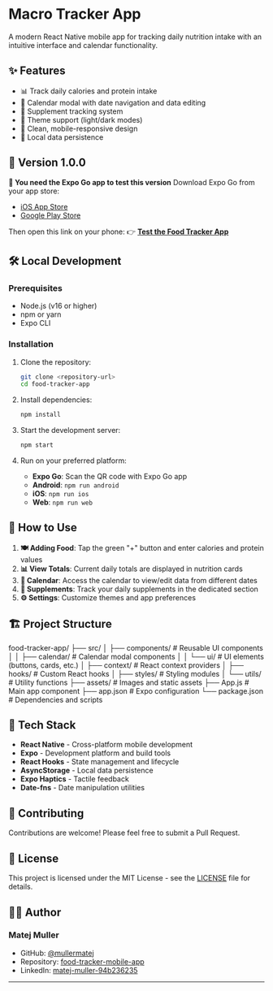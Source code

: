 # Macro Tracker App

A modern React Native mobile app for tracking daily nutrition intake with an intuitive interface and calendar functionality.

## ✨ Features

- 📊 Track daily calories and protein intake
- 📅 Calendar modal with date navigation and data editing
- 💊 Supplement tracking system
- 🌙 Theme support (light/dark modes)
- 📱 Clean, mobile-responsive design
- 💾 Local data persistence

## 🚀 Version 1.0.0

**📱 You need the Expo Go app to test this version**
Download Expo Go from your app store:

- [iOS App Store](https://apps.apple.com/app/expo-go/id982107779)
- [Google Play Store](https://play.google.com/store/apps/details?id=host.exp.exponent)

Then open this link on your phone:
👉 [**Test the Food Tracker App**](https://expo.dev/preview/update?message=feat%3A+enhance+CalendarModal+with+editing+capabilities+for+nutrition+data+and+add+animated+transitions&updateRuntimeVersion=1.0.0&createdAt=2025-09-29T20%3A17%3A25.193Z&slug=exp&projectId=ab8d3372-dd8a-47d3-91e9-1992af123d60&group=f25344f0-e879-471d-b950-d1704d01968b)

## 🛠️ Local Development

### Prerequisites

- Node.js (v16 or higher)
- npm or yarn
- Expo CLI

### Installation

1. Clone the repository:

   ```bash
   git clone <repository-url>
   cd food-tracker-app
   ```

2. Install dependencies:

   ```bash
   npm install
   ```

3. Start the development server:

   ```bash
   npm start
   ```

4. Run on your preferred platform:
   - **Expo Go**: Scan the QR code with Expo Go app
   - **Android**: `npm run android`
   - **iOS**: `npm run ios`
   - **Web**: `npm run web`

## 📖 How to Use

1. **🍽️ Adding Food**: Tap the green "+" button and enter calories and protein values
2. **📊 View Totals**: Current daily totals are displayed in nutrition cards
3. **📅 Calendar**: Access the calendar to view/edit data from different dates
4. **💊 Supplements**: Track your daily supplements in the dedicated section
5. **⚙️ Settings**: Customize themes and app preferences

## 🏗️ Project Structure

food-tracker-app/
├── src/
│ ├── components/ # Reusable UI components
│ │ ├── calendar/ # Calendar modal components
│ │ └── ui/ # UI elements (buttons, cards, etc.)
│ ├── context/ # React context providers
│ ├── hooks/ # Custom React hooks
│ ├── styles/ # Styling modules
│ └── utils/ # Utility functions
├── assets/ # Images and static assets
├── App.js # Main app component
├── app.json # Expo configuration
└── package.json # Dependencies and scripts

## 🔧 Tech Stack

- **React Native** - Cross-platform mobile development
- **Expo** - Development platform and build tools
- **React Hooks** - State management and lifecycle
- **AsyncStorage** - Local data persistence
- **Expo Haptics** - Tactile feedback
- **Date-fns** - Date manipulation utilities

## 🚀 Contributing

Contributions are welcome! Please feel free to submit a Pull Request.

## 📝 License

This project is licensed under the MIT License - see the [LICENSE](LICENSE) file for details.

## 👨‍💻 Author

### Matej Muller

- GitHub: [@mullermatej](https://github.com/mullermatej)
- Repository: [food-tracker-mobile-app](https://github.com/mullermatej/food-tracker-mobile-app)
- LinkedIn: [matej-muller-94b236235](https://www.linkedin.com/in/matej-muller-94b236235/)

---
